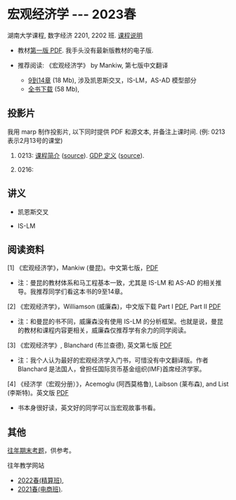 # 宏观经济学 --- 2023春

湖南大学课程, 数字经济 2201, 2202 班. [课程说明](syllabus)

- 教材[第一版 PDF](https://wwe.lanzoux.com/iC0Enm6ievg).
我手头没有最新版教材的电子版.

- 推荐阅读: 《宏观经济学》 by Mankiw, 第七版中文翻译
 
   - [9到14章](https://wwe.lanzoux.com/idSGSmw8g4h) (18 Mb), 涉及凯恩斯交叉，IS-LM，AS-AD 模型部分
   - [全书下载](https://wwe.lanzoux.com/iIwTPmw5dna) (58 Mb), 

## 投影片

我用 marp 制作投影片, 以下同时提供 PDF 和源文本, 并备注上课时间.
(例: 0213 表示2月13号的课堂)

1. 0213:
[课程简介](slides/00-intro.pdf)
([source](slides/00-intro.marp)).
[GDP 定义](slides/01-gdp.pdf)
([source](slides/01-gdp.marp)).

1. 0216:


## 讲义

- 凯恩斯交叉

- IS-LM

## 阅读资料

[1] 《宏观经济学》，Mankiw (曼昆)。中文第七版，[PDF](https://wwe.lanzoux.com/iIwTPmw5dna)

- 注：曼昆的教材体系和马工程基本一致，尤其是 IS-LM 和 AS-AD 的相关推导。我推荐同学们看这本书的9至14章。

[2] 《宏观经济学》，Williamson (威廉森)，中文版下载 Part I [PDF](https://wwe.lanzoux.com/iocjrnfa6aj), Part II [PDF](https://wwe.lanzoux.com/iRXFOnfa6fe)

- 注：和曼昆的书不同，威廉森没有使用 IS-LM 的分析框架。也就是说，曼昆的教材和课程内容更相关，威廉森仅推荐学有余力的同学阅读。

[3] 《宏观经济学》, Blanchard (布兰查德), 英文第七版 [PDF](https://wwe.lanzoux.com/iYdV4nte2jc)

- 注：我个人认为最好的宏观经济学入门书，可惜没有中文翻译版。作者 Blanchard 是法国人，曾担任国际货币基金组织(IMF)首席经济学家。

[4] 《经济学（宏观分册）》，Acemoglu (阿西莫格鲁), Laibson (莱布森), and List (李斯特)。英文版 [PDF](https://wwe.lanzoux.com/igNlbm6joxe)

- 书本身很好读，英文好的同学可以当宏观故事书看。

## 其他

[往年期末考题](https://wwe.lanzoux.com/iyPfvm9bg4h)，供参考。

往年教学网站

- [2022春(精算班)](https://www.cnblogs.com/albertlei/p/macro22.html),
- [2021春(电商班)](https://www.cnblogs.com/albertlei/p/macro21.html).
